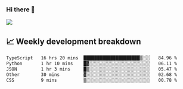 ### Hi there 👋
<img align="center" src="https://github-readme-stats.vercel.app/api?username=Tumao727&show_icons=true&hide_title=true&theme=dracula" />


## 📈 Weekly development breakdown
<!--START_SECTION:waka-->

```txt
TypeScript   16 hrs 20 mins  █████████████████████▒░░░   84.96 %
Python       1 hr 10 mins    █▓░░░░░░░░░░░░░░░░░░░░░░░   06.11 %
JSON         1 hr 3 mins     █▒░░░░░░░░░░░░░░░░░░░░░░░   05.47 %
Other        30 mins         ▓░░░░░░░░░░░░░░░░░░░░░░░░   02.68 %
CSS          9 mins          ▒░░░░░░░░░░░░░░░░░░░░░░░░   00.78 %
```

<!--END_SECTION:waka-->